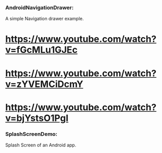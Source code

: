 ### AndroidNavigationDrawer: 
A simple Navigation drawer example.
# https://www.youtube.com/watch?v=fGcMLu1GJEc
# https://www.youtube.com/watch?v=zYVEMCiDcmY
# https://www.youtube.com/watch?v=bjYstsO1PgI

### SplashScreenDemo: 
Splash Screen of an Android app. 


